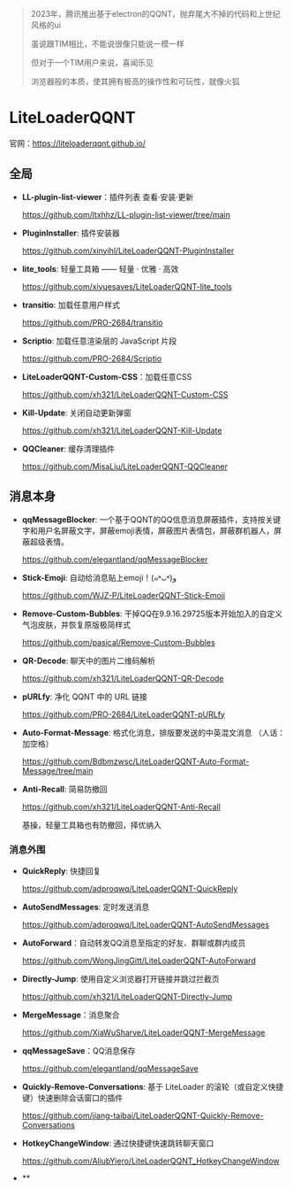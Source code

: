> 2023年，腾讯推出基于electron的QQNT，抛弃尾大不掉的代码和上世纪风格的ui
>
> 虽说跟TIM相比，不能说很像只能说一模一样
>
> 但对于一个TIM用户来说，喜闻乐见
>
> 浏览器般的本质，使其拥有极高的操作性和可玩性，就像火狐

# LiteLoaderQQNT 

官网：https://liteloaderqqnt.github.io/



## 全局

- **LL-plugin-list-viewer**：插件列表 查看·安装·更新
  
  https://github.com/ltxhhz/LL-plugin-list-viewer/tree/main

- **PluginInstaller**:  插件安装器

  https://github.com/xinyihl/LiteLoaderQQNT-PluginInstaller

- **lite_tools**:  轻量工具箱 —— 轻量 · 优雅 · 高效
    
  https://github.com/xiyuesaves/LiteLoaderQQNT-lite_tools

- **transitio**: 加载任意用户样式

  https://github.com/PRO-2684/transitio

- **Scriptio**: 加载任意渲染层的 JavaScript 片段

  https://github.com/PRO-2684/Scriptio

- **LiteLoaderQQNT-Custom-CSS**：加载任意CSS

  https://github.com/xh321/LiteLoaderQQNT-Custom-CSS
  
- **Kill-Update**:  关闭自动更新弹窗
  
  https://github.com/xh321/LiteLoaderQQNT-Kill-Update

- **QQCleaner**:  缓存清理插件
  
  https://github.com/MisaLiu/LiteLoaderQQNT-QQCleaner

## 消息本身

- **qqMessageBlocker**: 一个基于QQNT的QQ信息消息屏蔽插件，支持按关键字和用户名屏蔽文字，屏蔽emoji表情，屏蔽图片表情包，屏蔽群机器人，屏蔽超级表情。

  https://github.com/elegantland/qqMessageBlocker

- **Stick-Emoji**: 自动给消息贴上emoji！(๑˃ᴗ˂)ﻭ

  https://github.com/WJZ-P/LiteLoaderQQNT-Stick-Emoji

- **Remove-Custom-Bubbles**: 干掉QQ在9.9.16.29725版本开始加入的自定义气泡皮肤，并恢复原版极简样式

  https://github.com/pasical/Remove-Custom-Bubbles

- **QR-Decode**:  聊天中的图片二维码解析

  https://github.com/xh321/LiteLoaderQQNT-QR-Decode

- **pURLfy**: 净化 QQNT 中的 URL 链接

  https://github.com/PRO-2684/LiteLoaderQQNT-pURLfy

- **Auto-Format-Message**: 格式化消息，排版要发送的中英混文消息 （人话：加空格）

  https://github.com/Bdbmzwsc/LiteLoaderQQNT-Auto-Format-Message/tree/main

- **Anti-Recall**:  简易防撤回
  
  https://github.com/xh321/LiteLoaderQQNT-Anti-Recall

  基操，轻量工具箱也有防撤回，择优纳入

### 消息外围

- **QuickReply**: 快捷回复

  https://github.com/adproqwq/LiteLoaderQQNT-QuickReply

- **AutoSendMessages**: 定时发送消息

  https://github.com/adproqwq/LiteLoaderQQNT-AutoSendMessages

- **AutoForward**：自动转发QQ消息至指定的好友、群聊或群内成员

  https://github.com/WongJingGitt/LiteLoaderQQNT-AutoForward

- **Directly-Jump**:  使用自定义浏览器打开链接并跳过拦截页
  
  https://github.com/xh321/LiteLoaderQQNT-Directly-Jump

- **MergeMessage**：消息聚合

  https://github.com/XiaWuSharve/LiteLoaderQQNT-MergeMessage

- **qqMessageSave**：QQ消息保存

  https://github.com/elegantland/qqMessageSave

- **Quickly-Remove-Conversations**: 基于 LiteLoader 的滚轮（或自定义快捷键）快速删除会话窗口的插件

  https://github.com/jiang-taibai/LiteLoaderQQNT-Quickly-Remove-Conversations

- **HotkeyChangeWindow**: 通过快捷键快速跳转聊天窗口

  https://github.com/AliubYiero/LiteLoaderQQNT_HotkeyChangeWindow

- **






















